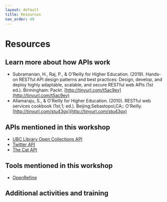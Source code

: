 ```yaml
---
layout: default
title: Resources
nav_order: 49
---
```

# Resources

## Learn more about how APIs work

* Subramanian, H., Raj, P., & O'Reilly for Higher Education. (2019). Hands-on RESTful API design patterns and best practices: Design, develop, and deploy highly adaptable, scalable, and secure RESTful web APIs (1st ed.). Birmingham: Packt. [http://tinyurl.com/t5ac9ev](http://tinyurl.com/t5ac9ev)
* Allamaraju, S., & O'Reilly for Higher Education. (2010). RESTful web services cookbook (1st;1; ed.). Beijing;Sebastopol,CA;: O'Reilly. [http://tinyurl.com/stu43gx](http://tinyurl.com/stu43gx)

## APIs mentioned in this workshop

* [UBC Library Open Collections API](https://open.library.ubc.ca/docs)
* [Twitter API](https://developer.twitter.com/en/docs)
* [The Cat API](https://thecatapi.com/)

## Tools mentioned in this workshop

* [OpenRefine](https://openrefine.org/)

## Additional activities and training
